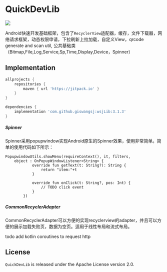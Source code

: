 # QuickDevLib

[![](https://jitpack.io/v/giswangsj/wsjLib.svg)](https://jitpack.io/#giswangsj/wsjLib)

Android快速开发基础框架，包含了`RecyclerView`适配器，缓存，文件下载器，网络请求框架，动态权限申请，下拉刷新上拉加载，自定义View，qrcode generate and scan util, 公共基础类（Bitmap,File,Log,Service,Sp,Time,Display,Device，Spinner）

Implementation
----


```groovy
allprojects {
    repositories {
        maven { url 'https://jitpack.io' }
    }
}

dependencies {
	implementation 'com.github.giswangsj:wsjLib:3.1.3'
}
```

##### Spinner

Spinner采用popupwindow实现Android原生的Spinner效果，使用非常简单。简单的使用代码如下所示：

```
PopupwindowUtils.showMenu(requireContext(), it, filters, 
	object : OnPopupWindowListener<String> {
			override fun getText(t: String?): String {
				return "item:"+t
			}

			override fun onClick(t: String?, pos: Int) {
				// TODO click event
			}
		})
```

##### CommonRecyclerAdapter

CommonRecyclerAdapter可以方便的实现recyclerview的adapter，并且可以方便的展示加载失败页，数据为空页。适用于线性布局和流式布局。


todo add kotlin coroutines to request http


## License

`QuickDevLib` is released under the Apache License version 2.0.
